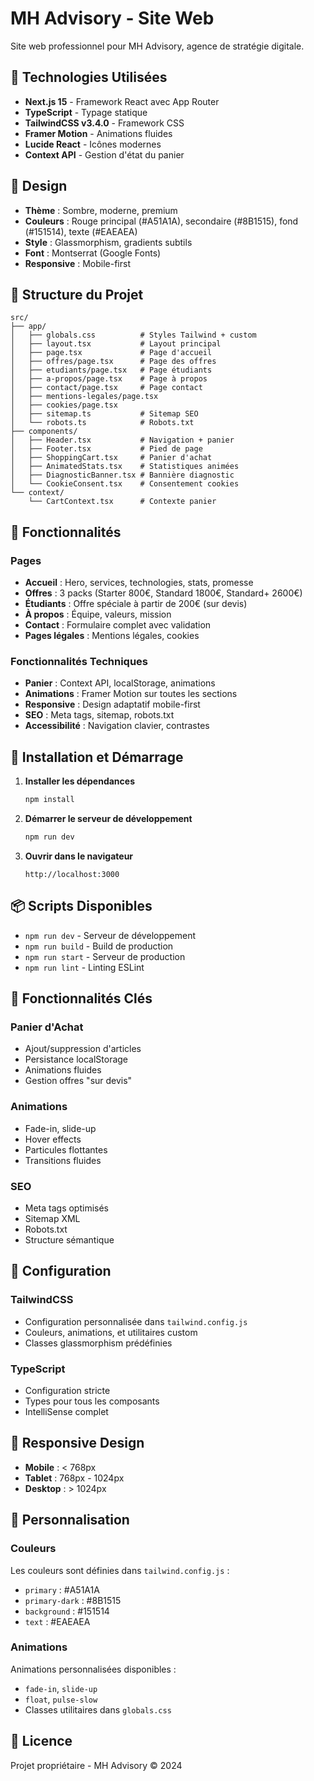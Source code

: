 # MH Advisory - Site Web

Site web professionnel pour MH Advisory, agence de stratégie digitale.

## 🚀 Technologies Utilisées

- **Next.js 15** - Framework React avec App Router
- **TypeScript** - Typage statique
- **TailwindCSS v3.4.0** - Framework CSS
- **Framer Motion** - Animations fluides
- **Lucide React** - Icônes modernes
- **Context API** - Gestion d'état du panier

## 🎨 Design

- **Thème** : Sombre, moderne, premium
- **Couleurs** : Rouge principal (#A51A1A), secondaire (#8B1515), fond (#151514), texte (#EAEAEA)
- **Style** : Glassmorphism, gradients subtils
- **Font** : Montserrat (Google Fonts)
- **Responsive** : Mobile-first

## 📁 Structure du Projet

```
src/
├── app/
│   ├── globals.css          # Styles Tailwind + custom
│   ├── layout.tsx           # Layout principal
│   ├── page.tsx             # Page d'accueil
│   ├── offres/page.tsx      # Page des offres
│   ├── etudiants/page.tsx   # Page étudiants
│   ├── a-propos/page.tsx    # Page à propos
│   ├── contact/page.tsx     # Page contact
│   ├── mentions-legales/page.tsx
│   ├── cookies/page.tsx
│   ├── sitemap.ts           # Sitemap SEO
│   └── robots.ts            # Robots.txt
├── components/
│   ├── Header.tsx           # Navigation + panier
│   ├── Footer.tsx           # Pied de page
│   ├── ShoppingCart.tsx     # Panier d'achat
│   ├── AnimatedStats.tsx    # Statistiques animées
│   ├── DiagnosticBanner.tsx # Bannière diagnostic
│   └── CookieConsent.tsx    # Consentement cookies
└── context/
    └── CartContext.tsx      # Contexte panier
```

## 🛒 Fonctionnalités

### Pages
- **Accueil** : Hero, services, technologies, stats, promesse
- **Offres** : 3 packs (Starter 800€, Standard 1800€, Standard+ 2600€)
- **Étudiants** : Offre spéciale à partir de 200€ (sur devis)
- **À propos** : Équipe, valeurs, mission
- **Contact** : Formulaire complet avec validation
- **Pages légales** : Mentions légales, cookies

### Fonctionnalités Techniques
- **Panier** : Context API, localStorage, animations
- **Animations** : Framer Motion sur toutes les sections
- **Responsive** : Design adaptatif mobile-first
- **SEO** : Meta tags, sitemap, robots.txt
- **Accessibilité** : Navigation clavier, contrastes

## 🚀 Installation et Démarrage

1. **Installer les dépendances**
   ```bash
   npm install
   ```

2. **Démarrer le serveur de développement**
   ```bash
   npm run dev
   ```

3. **Ouvrir dans le navigateur**
   ```
   http://localhost:3000
   ```

## 📦 Scripts Disponibles

- `npm run dev` - Serveur de développement
- `npm run build` - Build de production
- `npm run start` - Serveur de production
- `npm run lint` - Linting ESLint

## 🎯 Fonctionnalités Clés

### Panier d'Achat
- Ajout/suppression d'articles
- Persistance localStorage
- Animations fluides
- Gestion offres "sur devis"

### Animations
- Fade-in, slide-up
- Hover effects
- Particules flottantes
- Transitions fluides

### SEO
- Meta tags optimisés
- Sitemap XML
- Robots.txt
- Structure sémantique

## 🔧 Configuration

### TailwindCSS
- Configuration personnalisée dans `tailwind.config.js`
- Couleurs, animations, et utilitaires custom
- Classes glassmorphism prédéfinies

### TypeScript
- Configuration stricte
- Types pour tous les composants
- IntelliSense complet

## 📱 Responsive Design

- **Mobile** : < 768px
- **Tablet** : 768px - 1024px
- **Desktop** : > 1024px

## 🎨 Personnalisation

### Couleurs
Les couleurs sont définies dans `tailwind.config.js` :
- `primary` : #A51A1A
- `primary-dark` : #8B1515
- `background` : #151514
- `text` : #EAEAEA

### Animations
Animations personnalisées disponibles :
- `fade-in`, `slide-up`
- `float`, `pulse-slow`
- Classes utilitaires dans `globals.css`

## 📄 Licence

Projet propriétaire - MH Advisory © 2024


